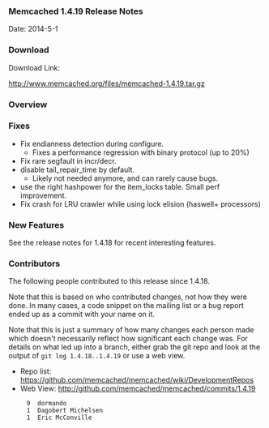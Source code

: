 ### Memcached 1.4.19 Release Notes

Date: 2014-5-1

### Download

Download Link:

http://www.memcached.org/files/memcached-1.4.19.tar.gz


### Overview


### Fixes

  * Fix endianness detection during configure.
    * Fixes a performance regression with binary protocol (up to 20%)
  * Fix rare segfault in incr/decr.
  * disable tail_repair_time by default.
    * Likely not needed anymore, and can rarely cause bugs.
  * use the right hashpower for the item_locks table. Small perf improvement.
  * Fix crash for LRU crawler while using lock elision (haswell+ processors)


### New Features

See the release notes for 1.4.18 for recent interesting features.

### Contributors

The following people contributed to this release since 1.4.18.

Note that this is based on who contributed changes, not how they were
done.  In many cases, a code snippet on the mailing list or a bug
report ended up as a commit with your name on it.

Note that this is just a summary of how many changes each person made
which doesn't necessarily reflect how significant each change was.
For details on what led up into a branch, either grab the git repo and
look at the output of `git log 1.4.18..1.4.19` or use a web view.

  * Repo list:  https://github.com/memcached/memcached/wiki/DevelopmentRepos
  * Web View: http://github.com/memcached/memcached/commits/1.4.19

```
     9	dormando
     1	Dagobert Michelsen
     1	Eric McConville

```

